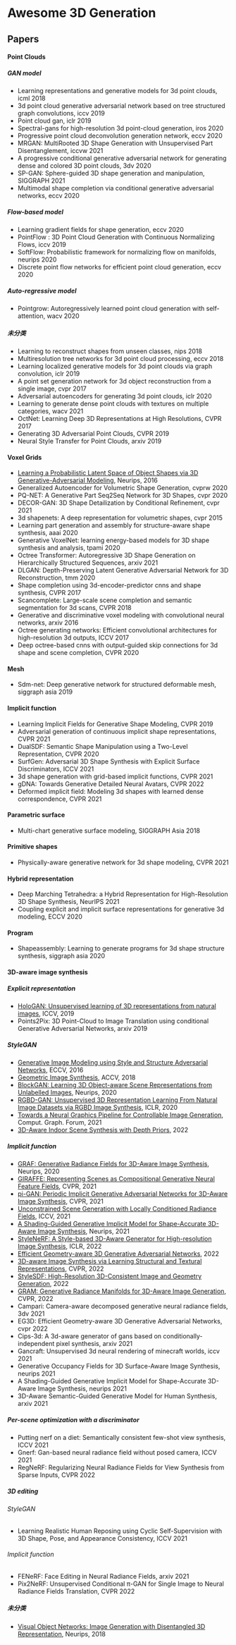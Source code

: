 # Awesome 3D Generation

## Papers

#### Point Clouds

##### GAN model

- Learning representations and generative models for 3d point clouds, icml 2018
- 3d point cloud generative adversarial network based on tree structured graph convolutions, iccv 2019
- Point cloud gan, iclr 2019
- Spectral-gans for high-resolution 3d point-cloud generation, iros 2020
- Progressive point cloud deconvolution generation network, eccv 2020
- MRGAN: MultiRooted 3D Shape Generation with Unsupervised Part Disentanglement, iccvw 2021
- A progressive conditional generative adversarial network for generating dense and colored 3D point clouds, 3dv 2020
- SP-GAN: Sphere-guided 3D shape generation and manipulation, SIGGRAPH 2021
- Multimodal shape completion via conditional generative adversarial networks, eccv 2020

##### Flow-based model

- Learning gradient fields for shape generation, eccv 2020
- PointFlow : 3D Point Cloud Generation with Continuous Normalizing Flows, iccv 2019
- SoftFlow: Probabilistic framework for normalizing flow on manifolds, neurips 2020
- Discrete point flow networks for efficient point cloud generation, eccv 2020

##### Auto-regressive model

- Pointgrow: Autoregressively learned point cloud generation with self-attention, wacv 2020

##### 未分类

- Learning to reconstruct shapes from unseen classes, nips 2018
- Multiresolution tree networks for 3d point cloud processing, eccv 2018
- Learning localized generative models for 3d point clouds via graph convolution, iclr 2019
- A point set generation network for 3d object reconstruction from a single image, cvpr 2017
- Adversarial autoencoders for generating 3d point clouds, iclr 2020
- Learning to generate dense point clouds with textures on multiple categories, wacv 2021
- OctNet: Learning Deep 3D Representations at High Resolutions, CVPR 2017
- Generating 3D Adversarial Point Clouds, CVPR 2019
- Neural Style Transfer for Point Clouds, arxiv 2019

#### Voxel Grids

- [Learning a Probabilistic Latent Space of Object Shapes via 3D Generative-Adversarial Modeling](https://arxiv.org/abs/1610.07584), Neurips, 2016
- Generalized Autoencoder for Volumetric Shape Generation, cvprw 2020
- PQ-NET: A Generative Part Seq2Seq Network for 3D Shapes, cvpr 2020
- DECOR-GAN: 3D Shape Detailization by Conditional Refinement, cvpr 2021
- 3d shapenets: A deep representation for volumetric shapes,  cvpr 2015
- Learning part generation and assembly for structure-aware shape synthesis, aaai 2020
- Generative VoxelNet: learning energy-based models for 3D shape synthesis and analysis, tpami 2020
- Octree Transformer: Autoregressive 3D Shape Generation on Hierarchically Structured Sequences, arxiv 2021
- DLGAN: Depth-Preserving Latent Generative Adversarial Network for 3D Reconstruction, tmm 2020
- Shape completion using 3d-encoder-predictor cnns and shape synthesis, CVPR 2017
- Scancomplete: Large-scale scene completion and semantic segmentation for 3d scans, CVPR 2018
- Generative and discriminative voxel modeling with convolutional neural networks, arxiv 2016
- Octree generating networks: Efficient convolutional architectures for high-resolution 3d outputs, ICCV 2017
- Deep octree-based cnns with output-guided skip connections for 3d shape and scene completion, CVPR 2020

#### Mesh

- Sdm-net: Deep generative network for structured deformable mesh, siggraph asia 2019

#### Implicit function

- Learning Implicit Fields for Generative Shape Modeling, CVPR 2019
- Adversarial generation of continuous implicit shape representations, CVPR 2021
- DualSDF: Semantic Shape Manipulation using a Two-Level Representation, CVPR 2020
- SurfGen: Adversarial 3D Shape Synthesis with Explicit Surface Discriminators, ICCV 2021
- 3d shape generation with grid-based implicit functions, CVPR 2021
- gDNA: Towards Generative Detailed Neural Avatars, CVPR 2022
- Deformed implicit field: Modeling 3d shapes with learned dense correspondence, CVPR 2021

#### Parametric surface

- Multi-chart generative surface modeling, SIGGRAPH Asia 2018

#### Primitive shapes

- Physically-aware generative network for 3d shape modeling, CVPR 2021

#### Hybrid representation

- Deep Marching Tetrahedra: a Hybrid Representation for High-Resolution 3D Shape Synthesis, NeurIPS 2021
- Coupling explicit and implicit surface representations for generative 3d modeling, ECCV 2020

#### Program

- Shapeassembly: Learning to generate programs for 3d shape structure synthesis, siggraph asia 2020

#### 3D-aware image synthesis

##### Explicit representation

- [HoloGAN: Unsupervised learning of 3D representations from natural images](https://arxiv.org/abs/1904.01326), ICCV, 2019
- Points2Pix: 3D Point-Cloud to Image Translation using conditional Generative Adversarial Networks, arxiv 2019

##### StyleGAN

- [Generative Image Modeling using Style and Structure Adversarial Networks](https://arxiv.org/abs/1603.05631), ECCV, 2016
- [Geometric Image Synthesis](https://arxiv.org/abs/1809.04696), ACCV, 2018
- [BlockGAN: Learning 3D Object-aware Scene Representations from Unlabelled Images](https://arxiv.org/abs/2002.08988), Neurips, 2020
- [RGBD-GAN: Unsupervised 3D Representation Learning From Natural Image Datasets via RGBD Image Synthesis](https://arxiv.org/abs/1909.12573), ICLR, 2020
- [Towards a Neural Graphics Pipeline for Controllable Image Generation](https://arxiv.org/abs/2006.10569), Comput. Graph. Forum, 2021
- [3D-Aware Indoor Scene Synthesis with Depth Priors](https://arxiv.org/abs/2202.08553), 2022

##### Implicit function

- [GRAF: Generative Radiance Fields for 3D-Aware Image Synthesis](https://arxiv.org/abs/2007.02442), Neurips, 2020
- [GIRAFFE: Representing Scenes as Compositional Generative Neural Feature Fields](https://arxiv.org/abs/2011.12100), CVPR, 2021
- [pi-GAN: Periodic Implicit Generative Adversarial Networks for 3D-Aware Image Synthesis](https://arxiv.org/abs/2012.00926), CVPR, 2021
- [Unconstrained Scene Generation with Locally Conditioned Radiance Fields](https://arxiv.org/abs/2104.00670), ICCV, 2021
- [A Shading-Guided Generative Implicit Model for Shape-Accurate 3D-Aware Image Synthesis](https://arxiv.org/abs/2110.15678), Neurips, 2021  
- [StyleNeRF: A Style-based 3D-Aware Generator for High-resolution Image Synthesis](https://arxiv.org/abs/2110.08985), ICLR, 2022
- [Efficient Geometry-aware 3D Generative Adversarial Networks](https://arxiv.org/abs/2112.07945), 2022
- [3D-aware Image Synthesis via Learning Structural and Textural Representations](https://arxiv.org/abs/2112.10759), CVPR, 2022
- [StyleSDF: High-Resolution 3D-Consistent Image and Geometry Generation](https://arxiv.org/abs/2112.11427), 2022
- [GRAM: Generative Radiance Manifolds for 3D-Aware Image Generation](https://arxiv.org/abs/2112.08867), CVPR, 2022
- Campari: Camera-aware decomposed generative neural radiance fields, 3dv 2021
- EG3D: Efficient Geometry-aware 3D Generative Adversarial Networks, cvpr 2022
- Cips-3d: A 3d-aware generator of gans based on conditionally-independent pixel synthesis, arxiv 2021
- Gancraft: Unsupervised 3d neural rendering of minecraft worlds, iccv 2021
- Generative Occupancy Fields for 3D Surface-Aware Image Synthesis, neurips 2021
- A Shading-Guided Generative Implicit Model for Shape-Accurate 3D-Aware Image Synthesis, neurips 2021
- 3D-Aware Semantic-Guided Generative Model for Human Synthesis, arxiv 2021

##### Per-scene optimization with a discriminator

- Putting nerf on a diet: Semantically consistent few-shot view synthesis, ICCV 2021
- Gnerf: Gan-based neural radiance field without posed camera, ICCV 2021
- RegNeRF: Regularizing Neural Radiance Fields for View Synthesis from Sparse Inputs, CVPR 2022

##### 3D editing

###### StyleGAN

- Learning Realistic Human Reposing using Cyclic Self-Supervision with 3D Shape, Pose, and Appearance Consistency, ICCV 2021

###### Implicit function

- FENeRF: Face Editing in Neural Radiance Fields, arxiv 2021
- Pix2NeRF: Unsupervised Conditional π-GAN for Single Image to Neural Radiance Fields Translation, CVPR 2022

##### 未分类

- [Visual Object Networks: Image Generation with Disentangled 3D Representation](https://arxiv.org/abs/1812.02725), Neurips, 2018
